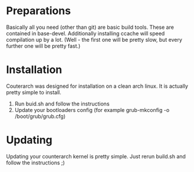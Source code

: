 # Preparations
Basically all you need (other than git) are basic build tools. These are contained in base-devel.
Additionally installing ccache will speed compilation up by a lot. (Well - the first one will be pretty slow, but every further one will be pretty fast.)

# Installation
Couterarch was designed for installation on a clean arch linux. It is actually pretty simple to install.

1. Run buid.sh and follow the instructions
2. Update your bootloaders config (for example grub-mkconfig -o /boot/grub/grub.cfg)

# Updating
Updating your counterarch kernel is pretty simple. Just rerun build.sh and follow the instructions ;)

